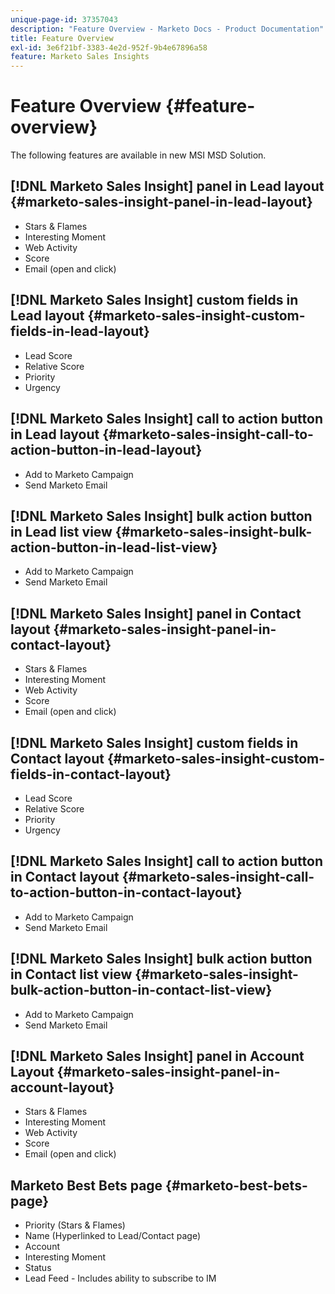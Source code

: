 ```yaml
---
unique-page-id: 37357043
description: "Feature Overview - Marketo Docs - Product Documentation"
title: Feature Overview
exl-id: 3e6f21bf-3383-4e2d-952f-9b4e67896a58
feature: Marketo Sales Insights
---
```

# Feature Overview {#feature-overview}

The following features are available in new MSI MSD Solution.

## [!DNL Marketo Sales Insight] panel in Lead layout  {#marketo-sales-insight-panel-in-lead-layout}

* Stars & Flames
* Interesting Moment
* Web Activity
* Score
* Email (open and click)

## [!DNL Marketo Sales Insight] custom fields in Lead layout  {#marketo-sales-insight-custom-fields-in-lead-layout}

* Lead Score
* Relative Score
* Priority
* Urgency

## [!DNL Marketo Sales Insight] call to action button in Lead layout  {#marketo-sales-insight-call-to-action-button-in-lead-layout}

* Add to Marketo Campaign
* Send Marketo Email

## [!DNL Marketo Sales Insight] bulk action button in Lead list view  {#marketo-sales-insight-bulk-action-button-in-lead-list-view}

* Add to Marketo Campaign
* Send Marketo Email

## [!DNL Marketo Sales Insight] panel in Contact layout  {#marketo-sales-insight-panel-in-contact-layout}

* Stars & Flames
* Interesting Moment
* Web Activity
* Score
* Email (open and click)

## [!DNL Marketo Sales Insight] custom fields in Contact layout  {#marketo-sales-insight-custom-fields-in-contact-layout}

* Lead Score
* Relative Score
* Priority
* Urgency

## [!DNL Marketo Sales Insight] call to action button in Contact layout  {#marketo-sales-insight-call-to-action-button-in-contact-layout}

* Add to Marketo Campaign
* Send Marketo Email

## [!DNL Marketo Sales Insight] bulk action button in Contact list view  {#marketo-sales-insight-bulk-action-button-in-contact-list-view}

* Add to Marketo Campaign
* Send Marketo Email

## [!DNL Marketo Sales Insight] panel in Account Layout {#marketo-sales-insight-panel-in-account-layout}

* Stars & Flames
* Interesting Moment
* Web Activity
* Score
* Email (open and click)

## Marketo Best Bets page {#marketo-best-bets-page}

* Priority (Stars & Flames)
* Name (Hyperlinked to Lead/Contact page)
* Account
* Interesting Moment
* Status
* Lead Feed - Includes ability to subscribe to IM
